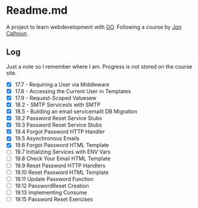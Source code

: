 # Readme.md

A project to learn webdevelopment with [GO](https://go.dev/). Following a course by [Jon Calhoun](https://www.calhoun.io/).

## Log
Just a note so I remember where I am. Progress is not stored on the course site.
- [x] 17.7 - Requiring a User via Middleware
- [x] 17.8 - Accessing the Current User in Templates
- [x] 17.9 - Request-Scoped Valuesew
- [x] 18.2 - SMTP Servicesls with SMTP
- [x] 18.5 - Building an email servicemailt DB Migration
- [x] 19.2 Password Reset Service Stubs
- [x] 19.3 Password Reset Service Stubs
- [x] 19.4 Forgot Password HTTP Handler
- [x] 19.5 Asynchronous Emails
- [x] 19.6 Forgot Password HTML Template
- [ ] 19.7 Initializing Services with ENV Vars
- [ ] 19.8 Check Your Email HTML Template
- [ ] 19.9 Reset Password HTTP Handlers
- [ ] 19.10 Reset Password HTML Template
- [ ] 19.11 Update Password Function
- [ ] 19.12 PasswordReset Creation
- [ ] 19.13 Implementing Consume
- [ ] 19.15 Password Reset Exercises
